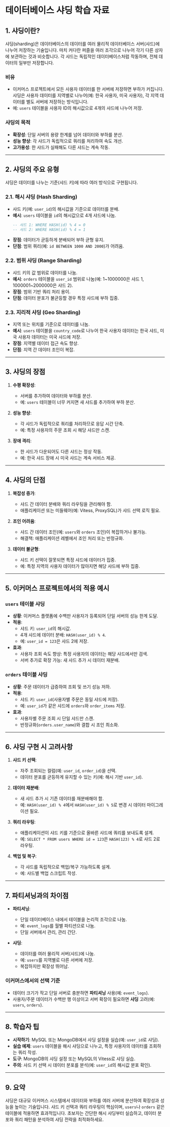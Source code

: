 # 데이터베이스 샤딩 학습 자료

## 1. 샤딩이란?

샤딩(sharding)은 데이터베이스의 데이터를 여러 물리적 데이터베이스 서버(샤드)에 나누어 저장하는 기술입니다. 마치 커다란 퍼즐을 여러 조각으로 나누어 각기 다른 상자에 보관하는 것과 비슷합니다. 각 샤드는 독립적인 데이터베이스처럼 작동하며, 전체 데이터의 일부만 저장합니다.

### 비유
- 이커머스 프로젝트에서 모든 사용자 데이터를 한 서버에 저장하면 부하가 커집니다. 샤딩은 사용자 데이터를 지역별로 나누어(예: 한국 사용자, 미국 사용자), 각 지역 데이터를 별도 서버에 저장하는 방식입니다.
- 예: `users` 테이블을 사용자 ID의 해시값으로 4개의 샤드에 나누어 저장.

### 샤딩의 목적
- **확장성**: 단일 서버의 용량 한계를 넘어 데이터와 부하를 분산.
- **성능 향상**: 각 샤드가 독립적으로 쿼리를 처리하여 속도 개선.
- **고가용성**: 한 샤드가 실패해도 다른 샤드는 계속 작동.

---

## 2. 샤딩의 주요 유형

샤딩은 데이터를 나누는 기준(샤드 키)에 따라 여러 방식으로 구현됩니다.

### 2.1. 해시 샤딩 (Hash Sharding)
- 샤드 키(예: `user_id`)의 해시값을 기준으로 데이터를 분배.
- **예시**: `users` 테이블을 `id`의 해시값으로 4개 샤드에 나눔.
  ```sql
  -- 샤드 1: WHERE HASH(id) % 4 = 0
  -- 샤드 2: WHERE HASH(id) % 4 = 1
  ```
- **장점**: 데이터가 균등하게 분배되어 부하 균형 유지.
- **단점**: 범위 쿼리(예: `id BETWEEN 1000 AND 2000`)가 어려움.

### 2.2. 범위 샤딩 (Range Sharding)
- 샤드 키의 값 범위로 데이터를 나눔.
- **예시**: `orders` 테이블을 `user_id` 범위로 나눔(예: 1~1000000은 샤드 1, 1000001~2000000은 샤드 2).
- **장점**: 범위 기반 쿼리 처리 용이.
- **단점**: 데이터 분포가 불균등할 경우 특정 샤드에 부하 집중.

### 2.3. 지리적 샤딩 (Geo Sharding)
- 지역 또는 위치를 기준으로 데이터를 나눔.
- **예시**: `users` 테이블을 `country_code`로 나누어 한국 사용자 데이터는 한국 샤드, 미국 사용자 데이터는 미국 샤드에 저장.
- **장점**: 지역별 데이터 접근 속도 향상.
- **단점**: 지역 간 데이터 조인이 복잡.

---

## 3. 샤딩의 장점

1. **수평 확장성**:
   - 서버를 추가하여 데이터와 부하를 분산.
   - 예: `users` 테이블이 너무 커지면 새 샤드를 추가하여 부하 분산.

2. **성능 향상**:
   - 각 샤드가 독립적으로 쿼리를 처리하므로 응답 시간 단축.
   - 예: 특정 사용자의 주문 조회 시 해당 샤드만 스캔.

3. **장애 격리**:
   - 한 샤드가 다운되어도 다른 샤드는 정상 작동.
   - 예: 한국 샤드 장애 시 미국 샤드는 계속 서비스 제공.

---

## 4. 샤딩의 단점

1. **복잡성 증가**:
   - 샤드 간 데이터 분배와 쿼리 라우팅을 관리해야 함.
   - 애플리케이션 또는 미들웨어(예: Vitess, ProxySQL)가 샤드 선택 로직 필요.

2. **조인 어려움**:
   - 샤드 간 데이터 조인(예: `users`와 `orders` 조인)이 복잡하거나 불가능.
   - 해결책: 애플리케이션 레벨에서 조인 처리 또는 반정규화.

3. **데이터 불균형**:
   - 샤드 키 선택이 잘못되면 특정 샤드에 데이터가 집중.
   - 예: 특정 지역의 사용자 데이터가 많아지면 해당 샤드에 부하 집중.

---

## 5. 이커머스 프로젝트에서의 적용 예시

### `users` 테이블 샤딩
- **상황**: 이커머스 플랫폼에 수백만 사용자가 등록되어 단일 서버의 성능 한계 도달.
- **적용**:
  - 샤드 키: `user_id`의 해시값.
  - 4개 샤드에 데이터 분배: `HASH(user_id) % 4`.
  - 예: `user_id = 123`은 샤드 2에 저장.
- **효과**:
  - 사용자 조회 속도 향상: 특정 사용자의 데이터는 해당 샤드에서만 검색.
  - 서버 추가로 확장 가능: 새 샤드 추가 시 데이터 재분배.

### `orders` 테이블 샤딩
- **상황**: 주문 데이터가 급증하여 조회 및 쓰기 성능 저하.
- **적용**:
  - 샤드 키: `user_id`(사용자별 주문은 동일 샤드에 저장).
  - 예: `user_id`가 같은 샤드에 `orders`와 `order_items` 저장.
- **효과**:
  - 사용자별 주문 조회 시 단일 샤드만 스캔.
  - 반정규화(`orders.user_name`)와 결합 시 조인 최소화.

---

## 6. 샤딩 구현 시 고려사항

1. **샤드 키 선택**:
   - 자주 조회되는 컬럼(예: `user_id`, `order_id`)을 선택.
   - 데이터 분포를 균등하게 유지할 수 있는 키(예: 해시 기반 `user_id`).

2. **데이터 재분배**:
   - 새 샤드 추가 시 기존 데이터를 재분배해야 함.
   - 예: `HASH(user_id) % 4`에서 `HASH(user_id) % 5`로 변경 시 데이터 마이그레이션 필요.

3. **쿼리 라우팅**:
   - 애플리케이션이 샤드 키를 기준으로 올바른 샤드에 쿼리를 보내도록 설계.
   - 예: `SELECT * FROM users WHERE id = 123`은 `HASH(123) % 4`로 샤드 2로 라우팅.

4. **백업 및 복구**:
   - 각 샤드를 독립적으로 백업/복구 가능하도록 설계.
   - 예: 샤드별 백업 스크립트 작성.

---

## 7. 파티셔닝과의 차이점

- **파티셔닝**:
  - 단일 데이터베이스 내에서 테이블을 논리적 조각으로 나눔.
  - 예: `event_logs`를 월별 파티션으로 나눔.
  - 단일 서버에서 관리, 관리 간단.

- **샤딩**:
  - 데이터를 여러 물리적 서버(샤드)에 나눔.
  - 예: `users`를 지역별로 다른 서버에 저장.
  - 복잡하지만 확장성 뛰어남.

### 이커머스에서의 선택 기준
- 데이터 크기가 작고 단일 서버로 충분하면 **파티셔닝** 사용(예: `event_logs`).
- 사용자/주문 데이터가 수백만 행 이상이고 서버 확장이 필요하면 **샤딩** 고려(예: `users`, `orders`).

---

## 8. 학습자 팁

- **시작하기**: MySQL 또는 MongoDB에서 샤딩 설정을 실습(예: `user_id`로 샤딩).
- **실습 예제**: `users` 테이블을 해시 샤딩으로 나누고, 특정 사용자의 데이터를 조회하는 쿼리 작성.
- **도구**: MongoDB의 샤딩 설정 또는 MySQL의 Vitess로 샤딩 실습.
- **주의**: 샤드 키 선택 시 데이터 분포를 분석(예: `user_id`의 해시값 분포 확인).

---

## 9. 요약

샤딩은 대규모 이커머스 시스템에서 데이터와 부하를 여러 서버에 분산하여 확장성과 성능을 높이는 기술입니다. 샤드 키 선택과 쿼리 라우팅이 핵심이며, `users`나 `orders` 같은 테이블에 적용하면 효과적입니다. 초보자는 간단한 해시 샤딩부터 실습하고, 데이터 분포와 쿼리 패턴을 분석하여 샤딩 전략을 최적화하세요.